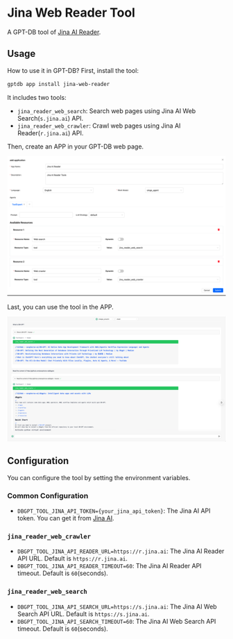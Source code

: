 # Jina Web Reader Tool

A GPT-DB tool of [Jina AI Reader](https://github.com/jina-ai/reader).

## Usage

How to use it in GPT-DB?  First, install the tool:

```bash
gptdb app install jina-web-reader
```

It includes two tools:
- `jina_reader_web_search`: Search web pages using Jina AI Web Search(`s.jina.ai`) API.
- `jina_reader_web_crawler`: Crawl web pages using Jina AI Reader(`r.jina.ai`) API.


Then, create an APP in your GPT-DB web page.



![jina-web-reader-1.png](../../assets/img/resources/jina-web-reader-1.png)

Last, you can use the tool in the APP.

![jina-web-reader-2.png](../../assets/img/resources/jina-web-reader-2.png)


## Configuration

You can configure the tool by setting the environment variables.

### Common Configuration

- `DBGPT_TOOL_JINA_API_TOKEN={your_jina_api_token}`: The Jina AI API token. You can get it from [Jina AI](https://jina.ai/).

### `jina_reader_web_crawler`

- `DBGPT_TOOL_JINA_API_READER_URL=https://r.jina.ai`: The Jina AI Reader API URL. Default is `https://r.jina.ai`.
- `DBGPT_TOOL_JINA_API_READER_TIMEOUT=60`: The Jina AI Reader API timeout. Default is `60`(seconds).

### `jina_reader_web_search`

- `DBGPT_TOOL_JINA_API_SEARCH_URL=https://s.jina.ai`: The Jina AI Web Search API URL. Default is `https://s.jina.ai`.
- `DBGPT_TOOL_JINA_API_SEARCH_TIMEOUT=60`: The Jina AI Web Search API timeout. Default is `60`(seconds).